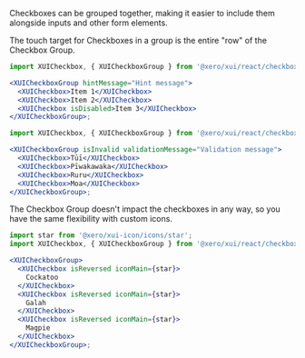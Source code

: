 Checkboxes can be grouped together, making it easier to include them alongside inputs and other form elements.

The touch target for Checkboxes in a group is the entire "row" of the Checkbox Group.

```jsx harmony
import XUICheckbox, { XUICheckboxGroup } from '@xero/xui/react/checkbox';

<XUICheckboxGroup hintMessage="Hint message">
  <XUICheckbox>Item 1</XUICheckbox>
  <XUICheckbox>Item 2</XUICheckbox>
  <XUICheckbox isDisabled>Item 3</XUICheckbox>
</XUICheckboxGroup>;
```

```jsx harmony
import XUICheckbox, { XUICheckboxGroup } from '@xero/xui/react/checkbox';

<XUICheckboxGroup isInvalid validationMessage="Validation message">
  <XUICheckbox>Tūī</XUICheckbox>
  <XUICheckbox>Pīwakawaka</XUICheckbox>
  <XUICheckbox>Ruru</XUICheckbox>
  <XUICheckbox>Moa</XUICheckbox>
</XUICheckboxGroup>;
```

The Checkbox Group doesn't impact the checkboxes in any way, so you have the same flexibility with custom icons.

```jsx harmony
import star from '@xero/xui-icon/icons/star';
import XUICheckbox, { XUICheckboxGroup } from '@xero/xui/react/checkbox';

<XUICheckboxGroup>
  <XUICheckbox isReversed iconMain={star}>
    Cockatoo
  </XUICheckbox>
  <XUICheckbox isReversed iconMain={star}>
    Galah
  </XUICheckbox>
  <XUICheckbox isReversed iconMain={star}>
    Magpie
  </XUICheckbox>
</XUICheckboxGroup>;
```
